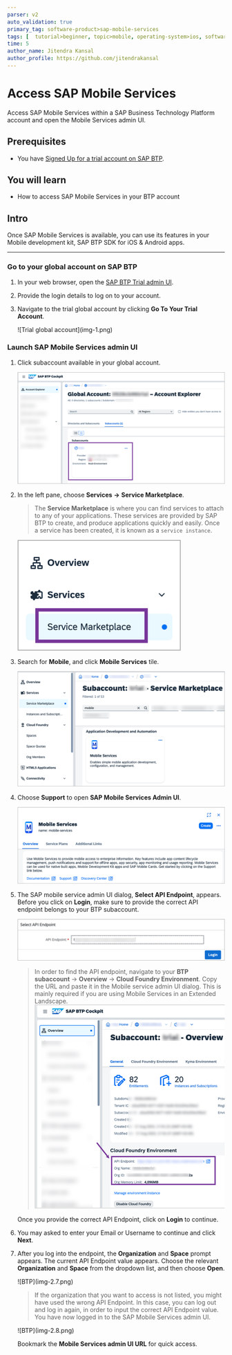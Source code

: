 ```yaml
---
parser: v2
auto_validation: true
primary_tag: software-product>sap-mobile-services
tags: [  tutorial>beginner, topic>mobile, operating-system>ios, software-product>sap-business-technology-platform, software-product>sap-mobile-services, software-product>sap-build-code, software-product>sap-build, software-product>sap-btp-sdk-for-ios, software-product>sap-btp-sdk-for-android, software-product>mobile-development-kit-client]
time: 5
author_name: Jitendra Kansal
author_profile: https://github.com/jitendrakansal
---
```

# Access SAP Mobile Services
<!-- description --> Access SAP Mobile Services within a SAP Business Technology Platform account and open the Mobile Services admin UI.

## Prerequisites  
- You have [Signed Up for a trial account on SAP BTP](https://developers.sap.com/tutorials/hcp-create-trial-account.html).

## You will learn
  - How to access SAP Mobile Services in your BTP account

## Intro
Once SAP Mobile Services is available, you can use its features in your Mobile development kit, SAP BTP SDK for iOS & Android apps.

---

### Go to your global account on SAP BTP

1. In your web browser, open the [SAP BTP Trial admin UI](https://account.hanatrial.ondemand.com).

2. Provide the login details to log on to your account.

3. Navigate to the trial global account by clicking **Go To Your Trial Account**.

    <!-- border -->![Trial global account](img-1.png)

### Launch SAP Mobile Services admin UI

1. Click subaccount available in your global account.

    ![enter subaccount](img-2.1.png)

2. In the left pane, choose **Services** **&rarr;** **Service Marketplace**.

    >The **Service Marketplace** is where you can find services to attach to any of your applications. These services are provided by SAP BTP to create, and produce applications quickly and easily. Once a service has been created, it is known as a `service instance`.

    ![service marketplace](img-2.2.png)

3. Search for **Mobile**, and click **Mobile Services** tile.  

    ![mobile service tile](img-2.3.png)

4. Choose **Support** to open **SAP Mobile Services Admin UI**.

    ![support button click](img-2.4.png)


5. The SAP mobile service admin UI dialog, **Select API Endpoint**, appears. Before you click on **Login**, make sure to provide the correct API endpoint belongs to your BTP subaccount. 

    ![support button click](img-2.5.png)

    >In order to find the API endpoint, navigate to your **BTP subaccount** &rarr; **Overview** &rarr; **Cloud Foundry Environment**. Copy the URL and paste it in the Mobile service admin UI dialog. This is mainly required if you are using Mobile Services in an Extended Landscape. 
    >![support button click](img-2.6.png)

    Once you provide the correct API Endpoint, click on **Login** to continue.

6. You may asked to enter your Email or Username to continue and click **Next**.

7. After you log into the endpoint, the **Organization** and **Space** prompt appears. The current API Endpoint value appears. Choose the relevant **Organization** and **Space** from the dropdown list, and then choose **Open**.

    <!-- border -->![BTP](img-2.7.png)

    >If the organization that you want to access is not listed, you might have used the wrong API Endpoint. In this case, you can log out and log in again, in order to input the correct API Endpoint value.
    You have now logged in to the SAP Mobile Services admin UI.

    <!-- border -->![BTP](img-2.8.png)

    Bookmark the **Mobile Services admin UI URL** for quick access.


